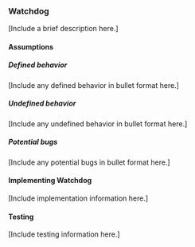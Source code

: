 <h3 id="watchdog-port">Watchdog</h3>

[Include a brief description here.]

#### Assumptions

##### Defined behavior

[Include any defined behavior in bullet format here.]

##### Undefined behavior

[Include any undefined behavior in bullet format here.]

##### Potential bugs

[Include any potential bugs in bullet format here.]

#### Implementing Watchdog

[Include implementation information here.]

#### Testing

[Include testing information here.]
